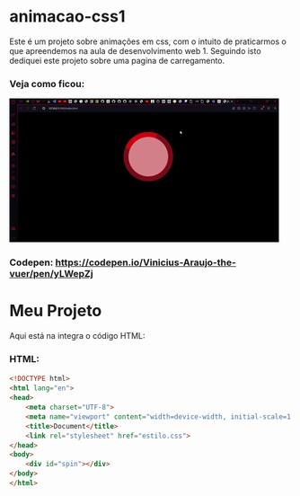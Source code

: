 # animacao-css1
Este é um projeto sobre animações em css, com o intuito de praticarmos o que apreendemos na aula de desenvolvimento web 1. Seguindo isto dediquei este projeto sobre uma pagina de carregamento.
### Veja como ficou:
![Funcionamento do Projeto](https://github.com/Viniciussinc/animacao-css1/blob/main/Spin.gif)
### Codepen: https://codepen.io/Vinicius-Araujo-the-vuer/pen/yLWepZj
# Meu Projeto
Aqui está na integra o código HTML:
###  HTML:


```html
<!DOCTYPE html>
<html lang="en">
<head>
    <meta charset="UTF-8">
    <meta name="viewport" content="width=device-width, initial-scale=1.0">
    <title>Document</title>
    <link rel="stylesheet" href="estilo.css">
</head>
<body>
    <div id="spin"></div>
</body>
</html>
```

